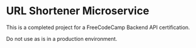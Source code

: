 # URL Shortener Microservice

This is a completed project for a FreeCodeCamp Backend API certification.

Do not use as is in a production environment.